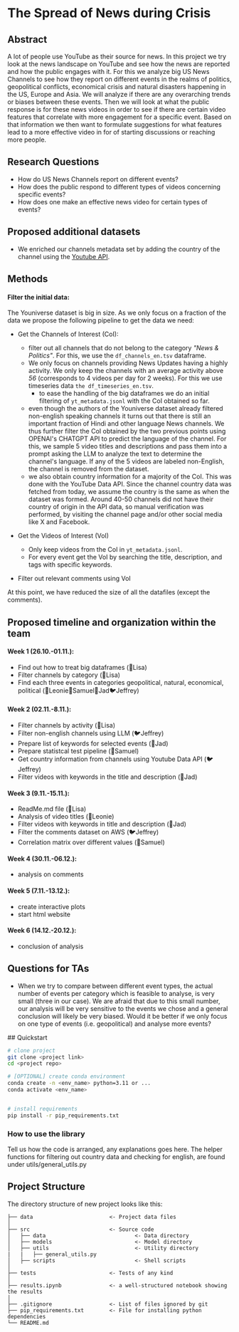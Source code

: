 
# The Spread of News during Crisis
## Abstract
A lot of people use YouTube as their source for news. In this project we try look at the news landscape on YouTube and see how the news are reported and how the public engages with it. For this we analyze big US News Channels to see how they report on different events in the realms of politics, geopolitical conflicts, economical crisis and natural disasters happening in the US, Europe and Asia. We will analyze if there are any overarching trends or biases between these events. Then we will look at what the public response is for these news videos in order to see if there are certain video features that correlate with more engagement for a specific event. Based on that information we then want to formulate suggestions for what features lead to a more effective video in for of starting discussions or reaching more people.

## Research Questions
- How do US News Channels report on different events?
- How does the public respond to different types of videos concerning specific events?
- How does one make an effective news video for certain types of events?

## Proposed additional datasets
- We enriched our channels metadata set by adding the country of the channel using the [Youtube API](https://developers.google.com/youtube/v3).

## Methods
#### Filter the initial data: 
The Youniverse dataset is big in size. As we only focus on a fraction of the data we propose the following pipeline to get the data we need:

- Get the Channels of Interest (CoI): 
    - filter out all channels that do not belong to the category _"News & Politics"_. For this, we use the `df_channels_en.tsv` dataframe.
    - We only focus on channels providing News Updates having a highly activity. We only keep the channels with an average activity above *56* (corresponds to 4 videos per day for 2 weeks). For this we use timeseries data `the df_timeseries_en.tsv`. 
        - to ease the handling of the big dataframes we do an initial filtering of `yt_metadata.jsonl` with the CoI obtained so far.
    - even though the authors of the Youniverse dataset already filtered non-english speaking channels it turns out that there is still an important fraction of Hindi and other language News channels. We thus further filter the CoI obtained by the two previous points using OPENAI's CHATGPT API to predict the language of the channel. For this, we sample 5 video titles and descriptions and pass them into a prompt asking the LLM to analyze the text to determine the channel's language. If any of the 5 videos are labeled non-English, the channel is removed from the dataset. 
    - we also obtain country information for a majority of the CoI. This was done with the YouTube Data API. Since the channel country data was fetched from today, we assume the country is the same as when the dataset was formed. Around 40-50 channels did not have their country of origin in the API data, so manual verification was performed, by visiting the channel page and/or other social media like X and Facebook.

- Get the Videos of Interest (VoI) 
    - Only keep videos from the CoI in `yt_metadata.jsonl`.
    - For every event get the VoI by searching the title, description, and tags with specific keywords.
 
- Filter out relevant comments using VoI     

At this point, we have reduced the size of all the datafiles (except the comments). 

## Proposed timeline and organization within the team
#### Week 1 (26.10.-01.11.):
- Find out how to treat big dataframes (🐋Lisa)
- Filter channels by category (🐋Lisa)
- Find each three events in categories geopolitical, natural, economical, political (🦖Leonie🦝Samuel🦔Jad🐦Jeffrey)

#### Week 2 (02.11.-8.11.):
- Filter channels by activity (🐋Lisa)
- Filter non-english channels using LLM (🐦Jeffrey)
- Prepare list of keywords for selected events (🦔Jad)
- Prepare statistcal test pipeline (🦝Samuel)
- Get country information from channels using Youtube Data API (🐦Jeffrey)
- Filter videos with keywords in the title and description (🦔Jad)

#### Week 3 (9.11.-15.11.):
- ReadMe.md file (🐋Lisa)
- Analysis of video titles (🦖Leonie)
- Filter videos with keywords in title and description (🦔Jad)
- Filter the comments dataset on AWS (🐦Jeffrey)
- Correlation matrix over different values (🦝Samuel)

#### Week 4 (30.11.-06.12.):
- analysis on comments

#### Week 5 (7.11.-13.12.):
- create interactive plots
- start html website

#### Week 6 (14.12.-20.12.):
- conclusion of analysis



## Questions for TAs
- When we try to compare between different event types, the actual number of events per category which is feasible to analyse, is very small (three in our case). We are afraid that due to this small number, our analysis will be very sensitive to the events we chose and a general conclusion will likely be very biased. Would it be better if we only focus on one type of events (i.e. geopolitical) and analyse more events?

## Quickstart

```bash
# clone project
git clone <project link>
cd <project repo>

# [OPTIONAL] create conda environment
conda create -n <env_name> python=3.11 or ...
conda activate <env_name>


# install requirements
pip install -r pip_requirements.txt
```



### How to use the library
Tell us how the code is arranged, any explanations goes here.
The helper functions for filtering out country data and checking for english, are found under utils/general_utils.py 



## Project Structure

The directory structure of new project looks like this:

```
├── data                        <- Project data files
│
├── src                         <- Source code
│   ├── data                            <- Data directory
│   ├── models                          <- Model directory
│   ├── utils                           <- Utility directory
|   |   ├── general_utils.py
│   ├── scripts                         <- Shell scripts
│
├── tests                       <- Tests of any kind
│
├── results.ipynb               <- a well-structured notebook showing the results
│
├── .gitignore                  <- List of files ignored by git
├── pip_requirements.txt        <- File for installing python dependencies
└── README.md
```

